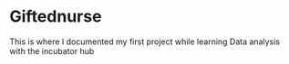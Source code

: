 # Giftednurse
This is where I documented my first project while learning Data analysis with the incubator hub
